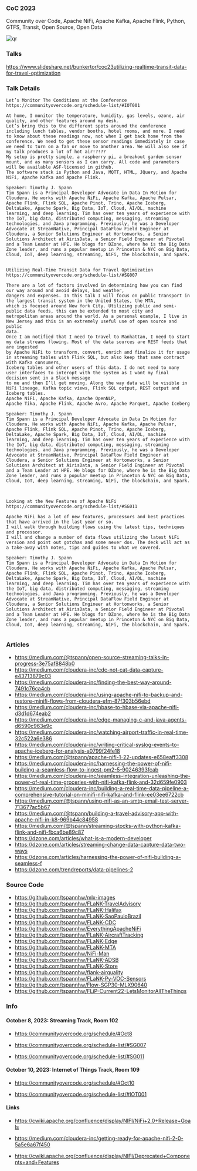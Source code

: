 ### CoC 2023

Community over Code, Apache NiFi, Apache Kafka, Apache Flink, Python, GTFS, Transit, Open Source, Open Data



![qr](https://github.com/tspannhw/CoC2023/blob/main/coc2023qr.png?raw=true)


### Talks

https://www.slideshare.net/bunkertor/coc23utilizing-realtime-transit-data-for-travel-optimization


### Talk Details

````
Let’s Monitor The Conditions at the Conference
https://communityovercode.org/schedule-list/#IOT001

At home, I monitor the temperature, humidity, gas levels, ozone, air quality, and other features around my desk.
Let’s bring this to the different spots around the conference including lunch tables, vendor booths, hotel rooms, and more. I need to know about these readings now, not when I get back home from the conference. We need to get these sensor readings immediately in case we need to turn on a fan or move to another area. We will also see if my talk produces a lot of hot air!?!??
My setup is pretty simple, a raspberry pi, a breakout garden sensor mount, and as many sensors as I can carry. All code and parameters will be available ASF-licensed in github.
The software stack is Python and Java, MQTT, HTML, JQuery, and Apache NiFi, Apache Kafka and Apache Flink.

Speaker: Timothy J. Spann
Tim Spann is a Principal Developer Advocate in Data In Motion for Cloudera. He works with Apache NiFi, Apache Kafka, Apache Pulsar, Apache Flink, Flink SQL, Apache Pinot, Trino, Apache Iceberg, DeltaLake, Apache Spark, Big Data, IoT, Cloud, AI/DL, machine learning, and deep learning. Tim has over ten years of experience with the IoT, big data, distributed computing, messaging, streaming technologies, and Java programming. Previously, he was a Developer Advocate at StreamNative, Principal DataFlow Field Engineer at Cloudera, a Senior Solutions Engineer at Hortonworks, a Senior Solutions Architect at AirisData, a Senior Field Engineer at Pivotal and a Team Leader at HPE. He blogs for DZone, where he is the Big Data Zone leader, and runs a popular meetup in Princeton & NYC on Big Data, Cloud, IoT, deep learning, streaming, NiFi, the blockchain, and Spark.


Utilizing Real-Time Transit Data for Travel Optimization
https://communityovercode.org/schedule-list/#SG007

There are a lot of factors involved in determining how you can find our way around and avoid delays, bad weather,
dangers and expenses. In this talk I will focus on public transport in the largest transit system in the United States, the MTA,
which is focused around New York City. Utilizing public and semi-public data feeds, this can be extended to most city and
metropolitan areas around the world. As a personal example, I live in New Jersey and this is an extremely useful use of open source and public
data.
Once I am notified that I need to travel to Manhattan, I need to start my data streams flowing. Most of the data sources are REST feeds that are ingested
by Apache NiFi to transform, convert, enrich and finalize it for usage in streaming tables with Flink SQL, but also keep that same contract with Kafka consumers,
Iceberg tables and other users of this data. I do not need to many user interfaces to interopt with the system as I want my final decision sent in a Slack message
to me and then I’ll get moving. Along the way data will be visible in NiFi lineage, Kafka topic views, Flink SQL output, REST output and Iceberg tables.
Apache NiFi, Apache Kafka, Apache OpenNLP,
Apache Tika, Apache Flink, Apache Avro, Apache Parquet, Apache Iceberg

Speaker: Timothy J. Spann
Tim Spann is a Principal Developer Advocate in Data In Motion for Cloudera. He works with Apache NiFi, Apache Kafka, Apache Pulsar, Apache Flink, Flink SQL, Apache Pinot, Trino, Apache Iceberg, DeltaLake, Apache Spark, Big Data, IoT, Cloud, AI/DL, machine learning, and deep learning. Tim has over ten years of experience with the IoT, big data, distributed computing, messaging, streaming technologies, and Java programming. Previously, he was a Developer Advocate at StreamNative, Principal DataFlow Field Engineer at Cloudera, a Senior Solutions Engineer at Hortonworks, a Senior Solutions Architect at AirisData, a Senior Field Engineer at Pivotal and a Team Leader at HPE. He blogs for DZone, where he is the Big Data Zone leader, and runs a popular meetup in Princeton & NYC on Big Data, Cloud, IoT, deep learning, streaming, NiFi, the blockchain, and Spark.



Looking at the New Features of Apache NiFi
https://communityovercode.org/schedule-list/#SG011

Apache NiFi has a lot of new features, processors and best practices that have arrived in the last year or so.
I will walk through building flows using the latest tips, techniques and processor.
I will and change a number of data flows utilizing the latest NiFi version and point out gotchas and some never dos. The deck will act as a take-away with notes, tips and guides to what we covered.

Speaker: Timothy J. Spann
Tim Spann is a Principal Developer Advocate in Data In Motion for Cloudera. He works with Apache NiFi, Apache Kafka, Apache Pulsar, Apache Flink, Flink SQL, Apache Pinot, Trino, Apache Iceberg, DeltaLake, Apache Spark, Big Data, IoT, Cloud, AI/DL, machine learning, and deep learning. Tim has over ten years of experience with the IoT, big data, distributed computing, messaging, streaming technologies, and Java programming. Previously, he was a Developer Advocate at StreamNative, Principal DataFlow Field Engineer at Cloudera, a Senior Solutions Engineer at Hortonworks, a Senior Solutions Architect at AirisData, a Senior Field Engineer at Pivotal and a Team Leader at HPE. He blogs for DZone, where he is the Big Data Zone leader, and runs a popular meetup in Princeton & NYC on Big Data, Cloud, IoT, deep learning, streaming, NiFi, the blockchain, and Spark.


````


### Articles

* https://medium.com/@tspann/open-source-streaming-talks-in-progress-3e75af8848b0
* https://medium.com/cloudera-inc/cdc-not-cat-data-capture-e43713879c03
* https://medium.com/cloudera-inc/finding-the-best-way-around-7491c76ca4cb
* https://medium.com/cloudera-inc/using-apache-nifi-to-backup-and-restore-minifi-flows-from-cloudera-efm-87f303b56ebd
* https://medium.com/cloudera-inc/hbase-to-hbase-via-apache-nifi-d3d1d674eab2
* https://medium.com/cloudera-inc/edge-managing-c-and-java-agents-d6590c963e9c
* https://medium.com/cloudera-inc/watching-airport-traffic-in-real-time-32c522a6e386
* https://medium.com/cloudera-inc/writing-critical-syslog-events-to-apache-iceberg-for-analysis-a0799f24fe18
* https://medium.com/@tspann/apache-nifi-1-22-updates-e658eaff3308
* https://medium.com/cloudera-inc/harnessing-the-power-of-nifi-building-a-seamless-flow-to-ingest-pm2-5-90246393fcab
* https://medium.com/cloudera-inc/seamless-integration-unleashing-the-power-of-real-time-groceries-with-nifi-kafka-flink-and-32d659fe0903
* https://medium.com/cloudera-inc/building-a-real-time-data-pipeline-a-comprehensive-tutorial-on-minifi-nifi-kafka-and-flink-ee03ee6722cb
* https://medium.com/@tspann/using-nifi-as-an-smtp-email-test-server-713677ac5b67
* https://medium.com/@tspann/building-a-travel-advisory-app-with-apache-nifi-in-k8-969b44c84958
* https://medium.com/@tspann/streaming-stocks-with-python-kafka-flink-and-nifi-fbca6be89c87
* https://dzone.com/articles/what-is-a-modern-developer
* https://dzone.com/articles/streaming-change-data-capture-data-two-ways
* https://dzone.com/articles/harnessing-the-power-of-nifi-building-a-seamless-f
* https://dzone.com/trendreports/data-pipelines-2


### Source Code

* https://github.com/tspannhw/mlx-images
* https://github.com/tspannhw/FLaNK-TravelAdvisory
* https://github.com/tspannhw/FLaNK-Halifax
* https://github.com/tspannhw/FLaNK-SaoPauloBrazil
* https://github.com/tspannhw/FLaNK-CDC
* https://github.com/tspannhw/EverythingApacheNiFi
* https://github.com/tspannhw/FLaNK-AircraftTracking
* https://github.com/tspannhw/FLaNK-Edge
* https://github.com/tspannhw/FLaNK-MTA
* https://github.com/tspannhw/NiFi-Man
* https://github.com/tspannhw/FLaNK-ADSB
* https://github.com/tspannhw/FLaNK-Store
* https://github.com/tspannhw/flank-airquality
* https://github.com/tspannhw/FLaNK-Py-VOC-Sensors
* https://github.com/tspannhw/Flow-SGP30-MLX90640
* https://github.com/tspannhw/FLiP-Current22-LetsMonitorAllTheThings



### Info

#### October 8, 2023: Streaming Track, Room 102 

* https://communityovercode.org/schedule/#Oct8 

* https://communityovercode.org/schedule-list/#SG007 

* https://communityovercode.org/schedule-list/#SG011

#### October 10, 2023: Internet of Things Track, Room 109 

* https://communityovercode.org/schedule/#Oct10 

* https://communityovercode.org/schedule-list/#IOT001


#### Links

* https://cwiki.apache.org/confluence/display/NIFI/NiFi+2.0+Release+Goals 

* https://medium.com/cloudera-inc/getting-ready-for-apache-nifi-2-0-5a5e6a67f450 

* https://cwiki.apache.org/confluence/display/NIFI/Deprecated+Components+and+Features


